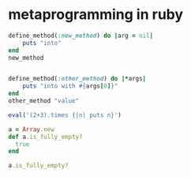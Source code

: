 # metaprogramming in ruby


```ruby
define_method(:new_method) do |arg = nil|
	puts "into"
end
new_method


define_method(:other_method) do |*args|
	puts "into with #{args[0]}"
end
other_method "value"
```



```ruby
eval('(2+3).times {|n| puts n}')
```


```ruby
a = Array.new
def a.is_fully_empty?
  true
end

a.is_fully_empty?
```

